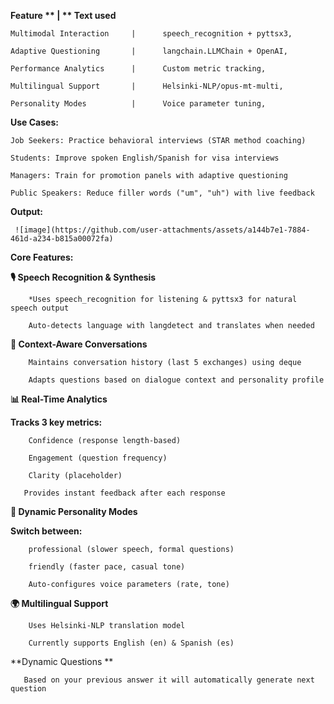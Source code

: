 **Feature      **              |       ** Text used**

    Multimodal Interaction	   |      speech_recognition + pyttsx3,

    Adaptive Questioning       |      langchain.LLMChain + OpenAI,

    Performance Analytics      |      Custom metric tracking,

    Multilingual Support       |      Helsinki-NLP/opus-mt-multi,

    Personality Modes          |      Voice parameter tuning,




**Use Cases:**

  
    Job Seekers: Practice behavioral interviews (STAR method coaching)

    Students: Improve spoken English/Spanish for visa interviews

    Managers: Train for promotion panels with adaptive questioning

    Public Speakers: Reduce filler words ("um", "uh") with live feedback







**Output:**



     ![image](https://github.com/user-attachments/assets/a144b7e1-7884-461d-a234-b815a00072fa)










**Core Features:**

**🎙️ Speech Recognition & Synthesis**

        *Uses speech_recognition for listening & pyttsx3 for natural speech output

        Auto-detects language with langdetect and translates when needed

**🧠 Context-Aware Conversations**

        Maintains conversation history (last 5 exchanges) using deque

        Adapts questions based on dialogue context and personality profile

**📊 Real-Time Analytics**

**Tracks 3 key metrics:**

        Confidence (response length-based)

        Engagement (question frequency)

        Clarity (placeholder)

       Provides instant feedback after each response

**🤖 Dynamic Personality Modes**

**Switch between:**

        professional (slower speech, formal questions)

        friendly (faster pace, casual tone)

        Auto-configures voice parameters (rate, tone)

**🌍 Multilingual Support**

        Uses Helsinki-NLP translation model

        Currently supports English (en) & Spanish (es)

**Dynamic Questions
**

       Based on your previous answer it will automatically generate next question












